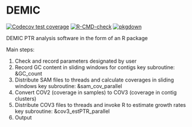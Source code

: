 # DEMIC

<!-- badges: start -->
  [![Codecov test coverage](https://codecov.io/gh/Ulthran/DEMIC/branch/master/graph/badge.svg)](https://app.codecov.io/gh/Ulthran/DEMIC?branch=master)
  [![R-CMD-check](https://github.com/Ulthran/DEMIC/actions/workflows/R-CMD-check.yaml/badge.svg)](https://github.com/Ulthran/DEMIC/actions/workflows/R-CMD-check.yaml)
  [![pkgdown](https://github.com/Ulthran/DEMIC/actions/workflows/pkgdown.yaml/badge.svg)](https://github.com/Ulthran/DEMIC/actions/workflows/pkgdown.yaml)
<!-- badges: end -->

DEMIC PTR analysis software in the form of an R package

Main steps:
1. Check and record parameters designated by user
2. Record GC content in sliding windows for contigs
	key subroutine:
	&GC_count
3. Distribute SAM files to threads and calculate coverages in sliding windows
	key subroutine:
	&sam_cov_parallel
4. Convert COV2 (coverage in samples) to COV3 (coverage in contig clusters)
5. Distribute COV3 files to threads and invoke R to estimate growth rates
	key subroutine:
	&cov3_estPTR_parallel
6. Output
